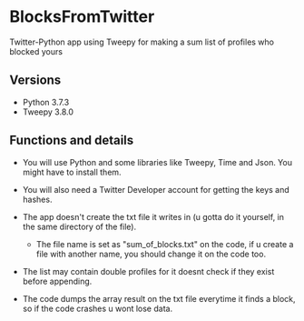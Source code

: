 # BlocksFromTwitter

Twitter-Python app using Tweepy for making a sum list of profiles who blocked yours

## Versions
- Python 3.7.3
- Tweepy  3.8.0

## Functions and details 
* You will use Python and some libraries like Tweepy, Time and Json. You might have to install them.

* You will also need a Twitter Developer account for getting the keys and hashes.

* The app doesn't create the txt file it writes in (u gotta do it yourself, in the same directory of the file).
  * The file name is set as "sum_of_blocks.txt" on the code, if u create a file with another name, you should change it on the code too.

* The list may contain double profiles for it doesnt check if they exist before appending.

* The code dumps the array result on the txt file everytime it finds a block, so if the code crashes u wont lose data.
